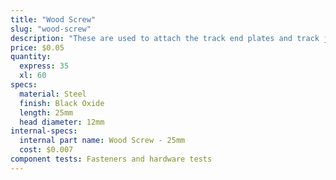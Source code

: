 ```yaml
---
title: "Wood Screw"
slug: "wood-screw"
description: "These are used to attach the track end plates and track joining plates to supporting infrastructure such as a raised."
price: $0.05
quantity:
  express: 35
  xl: 60
specs:
  material: Steel
  finish: Black Oxide
  length: 25mm
  head diameter: 12mm
internal-specs:
  internal part name: Wood Screw - 25mm
  cost: $0.007
component tests: Fasteners and hardware tests
---
```

